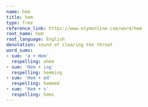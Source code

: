 ```yaml
---
name: hem
title: hem
type: free
reference_link: https://www.etymonline.com/word/hem
root_name: hem
root_language: English
denotation: sound of clearing the throat
word_sums:
- sum: 'a + Hem'
  respelling: ahem
- sum: 'Hem + ing'
  respelling: hemming
- sum: 'Hem + ed'
  respelling: hemmed
- sum: 'Hem + s'
  respelling: hems
---
```

